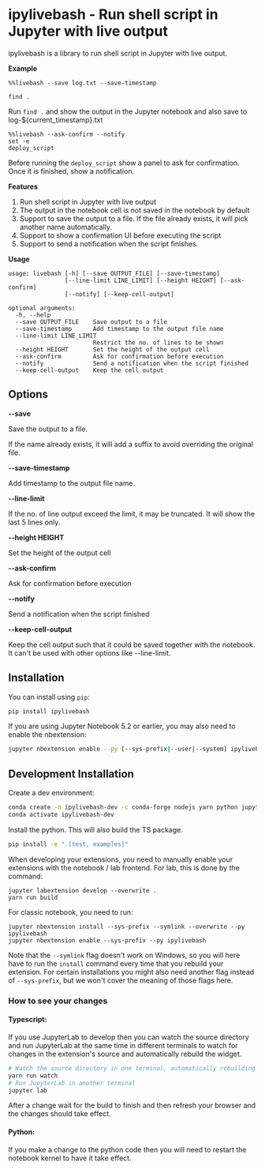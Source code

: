 # ipylivebash - Run shell script in Jupyter with live output

ipylivebash is a library to run shell script in Jupyter with live output.

**Example**

```
%%livebash --save log.txt --save-timestamp

find .
```

Run `find .` and show the output in the Jupyter notebook and also save to log-${current_timestamp}.txt

```
%%livebash --ask-confirm --notify
set -e
deploy_script
```

Before running the `deploy_script` show a panel to ask for confirmation. Once it is finished, show a notification.

**Features**

1. Run shell script in Jupyter with live output
2. The output in the notebook cell is not saved in the notebook by default
3. Support to save the output to a file. If the file already exists, it will pick another name automatically.
4. Support to show a confirmation UI before executing the script
5. Support to send a notification when the script finishes.

**Usage**

```
usage: livebash [-h] [--save OUTPUT_FILE] [--save-timestamp]
                [--line-limit LINE_LIMIT] [--height HEIGHT] [--ask-confirm]
                [--notify] [--keep-cell-output]

optional arguments:
  -h, --help
  --save OUTPUT_FILE    Save output to a file
  --save-timestamp      Add timestamp to the output file name
  --line-limit LINE_LIMIT
                        Restrict the no. of lines to be shown
  --height HEIGHT       Set the height of the output cell
  --ask-confirm         Ask for confirmation before execution
  --notify              Send a notification when the script finished
  --keep-cell-output    Keep the cell output
```

## Options

**--save**

Save the output to a file. 

If the name already exists, it will add a suffix to avoid overriding the original file.

**--save-timestamp**

Add timestamp to the output file name.

**--line-limit**

If the no. of line output exceed the limit, it may be truncated. 
It will show the last 5 lines only.

**--height HEIGHT**

Set the height of the output cell

**--ask-confirm**
 
Ask for confirmation before execution

**--notify**
  
Send a notification when the script finished

**--keep-cell-output**

Keep the cell output such that it could be saved together with the notebook.
It can't be used with other options like --line-limit.

## Installation

You can install using `pip`:

```bash
pip install ipylivebash
```

If you are using Jupyter Notebook 5.2 or earlier, you may also need to enable
the nbextension:
```bash
jupyter nbextension enable --py [--sys-prefix|--user|--system] ipylivebash
```

## Development Installation

Create a dev environment:
```bash
conda create -n ipylivebash-dev -c conda-forge nodejs yarn python jupyterlab
conda activate ipylivebash-dev
```

Install the python. This will also build the TS package.
```bash
pip install -e ".[test, examples]"
```

When developing your extensions, you need to manually enable your extensions with the
notebook / lab frontend. For lab, this is done by the command:

```
jupyter labextension develop --overwrite .
yarn run build
```

For classic notebook, you need to run:

```
jupyter nbextension install --sys-prefix --symlink --overwrite --py ipylivebash
jupyter nbextension enable --sys-prefix --py ipylivebash
```

Note that the `--symlink` flag doesn't work on Windows, so you will here have to run
the `install` command every time that you rebuild your extension. For certain installations
you might also need another flag instead of `--sys-prefix`, but we won't cover the meaning
of those flags here.

### How to see your changes
#### Typescript:
If you use JupyterLab to develop then you can watch the source directory and run JupyterLab at the same time in different
terminals to watch for changes in the extension's source and automatically rebuild the widget.

```bash
# Watch the source directory in one terminal, automatically rebuilding when needed
yarn run watch
# Run JupyterLab in another terminal
jupyter lab
```

After a change wait for the build to finish and then refresh your browser and the changes should take effect.

#### Python:
If you make a change to the python code then you will need to restart the notebook kernel to have it take effect.
